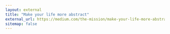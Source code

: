 ```yaml
---
layout: external
title: "Make your life more abstract"
external_url: https://medium.com/the-mission/make-your-life-more-abstract-cc2ea54d6a9b
sitemap: false
---
```

